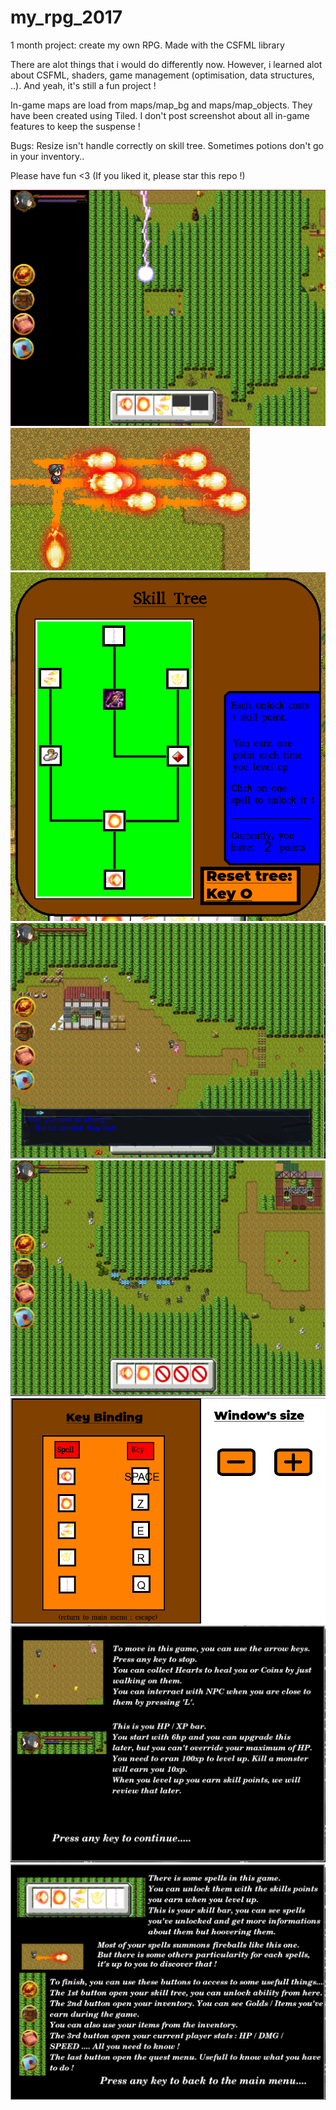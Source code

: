 # my_rpg_2017
1 month project: create my own RPG. Made with the CSFML library

There are alot things that i would do differently now.
However, i learned alot about CSFML, shaders, game management (optimisation, data structures, ..).
And yeah, it's still a fun project !

In-game maps are load from maps/map_bg and maps/map_objects.
They have been created using Tiled.
I don't post screenshot about all in-game features to keep the suspense !

Bugs:
Resize isn't handle correctly on skill tree.
Sometimes potions don't go in your inventory..

Please have fun <3
(If you liked it, please star this repo !)

![alt text](./secret_passage.png)
![alt text](./spells.png)
![alt text](./skill_tree.png)
![alt text](./dialogues.png)
![alt text](./monsters.png)
![alt text](./options.png)
![alt text](./how_to_play1.png)
![alt text](./how_to_play2.png)
